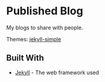 # Published Blog

My blogs to share with people.

Themes: [jekyll-simple](https://github.com/wild-flame/jekyll-simple)

## Built With

* [Jekyll](https://jekyllrb.com/) - The web framework used
